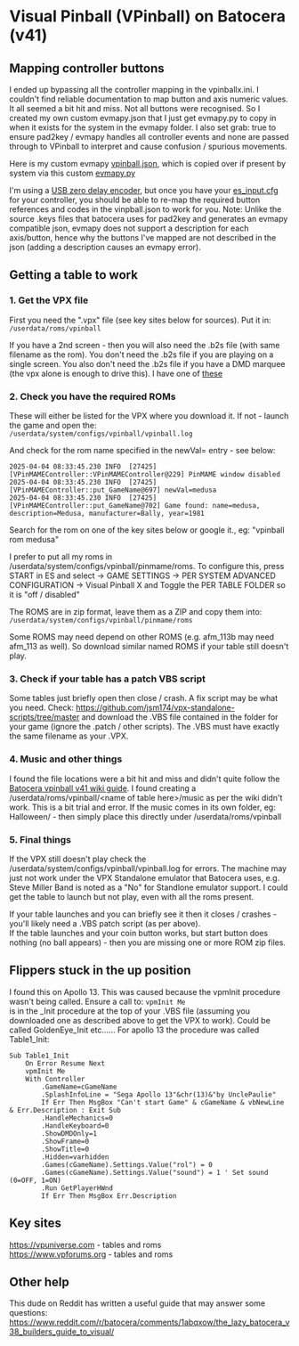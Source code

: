 # Visual Pinball (VPinball) on Batocera (v41)  

## Mapping controller buttons  
I ended up bypassing all the controller mapping in the vpinballx.ini.  I couldn't find reliable documentation to map button and axis numeric values.  It all seemed a bit hit and miss. Not all buttons were recognised.
So I created my own custom evmapy.json that I just get evmapy.py to copy in when it exists for the system in the evmapy folder.  I also set grab: true to ensure pad2key / evmapy handles all controller events and none are passed through to VPinball to interpret and cause confusion / spurious movements.

Here is my custom evmapy [vpinball.json](https://github.com/DaveBullet1050/BatoceraHelpers/blob/main/userdata/system/configs/evmapy/vpinball.json), which is copied over if present by system via this custom [evmapy.py](https://github.com/DaveBullet1050/BatoceraHelpers/blob/main/usr/lib/python3.11/site-packages/configgen/utils/evmapy.py)  

I'm using a [USB zero delay encoder](https://github.com/DaveBullet1050/BatoceraHelpers/blob/main/README/Controller%20Reference%20README.md), but once you have your [es_input.cfg](https://github.com/DaveBullet1050/BatoceraHelpers/blob/main/userdata/system/configs/emulationstation/es_input.cfg) for your controller, you should be able to re-map the required button references and codes in the vinpball.json to work for you.  Note: Unlike the source .keys files that batocera uses for pad2key and generates an evmapy compatible json, evmapy does not support a description for each axis/button, hence why the buttons I've mapped are not described in the json (adding a description causes an evmapy error).  

## Getting a table to work

### 1. Get the VPX file
First you need the ".vpx" file (see key sites below for sources).  Put it in:  
`/userdata/roms/vpinball`  

If you have a 2nd screen - then you will also need the .b2s file (with same filename as the rom).  You don't need the .b2s file if you are playing on a single screen.  You also don't need the .b2s file if you have a DMD marquee (the vpx alone is enough to drive this).  I have one of [these](https://github.com/DaveBullet1050/BatoceraHelpers/blob/main/README/DMDMarquee%20README.md)  

### 2. Check you have the required ROMs
These will either be listed for the VPX where you download it.  If not - launch the game and open the:  
`/userdata/system/configs/vpinball/vpinball.log`  

And check for the rom name specified in the newVal= entry - see below:  
```
2025-04-04 08:33:45.230 INFO  [27425] [VPinMAMEController::VPinMAMEController@229] PinMAME window disabled
2025-04-04 08:33:45.230 INFO  [27425] [VPinMAMEController::put_GameName@697] newVal=medusa
2025-04-04 08:33:45.230 INFO  [27425] [VPinMAMEController::put_GameName@702] Game found: name=medusa, description=Medusa, manufacturer=Bally, year=1981
```  
Search for the rom on one of the key sites below or google it., eg: "vpinball rom medusa"

I prefer to put all my roms in /userdata/system/configs/vpinball/pinmame/roms. To configure this, press START in ES and select -> GAME SETTINGS -> PER SYSTEM ADVANCED CONFIGURATION -> Visual Pinball X and Toggle the PER TABLE FOLDER so it is "off / disabled"

The ROMS are in zip format, leave them as a ZIP and copy them into:  
`/userdata/system/configs/vpinball/pinmame/roms`  

Some ROMS may need depend on other ROMS (e.g. afm_113b may need afm_113 as well).  So download similar named ROMS if your table still doesn't play.  

### 3. Check if your table has a patch VBS script
Some tables just briefly open then close / crash.  A fix script may be what you need. Check: https://github.com/jsm174/vpx-standalone-scripts/tree/master and download the .VBS file contained in the folder for your game (ignore the .patch / other scripts).  The .VBS must have exactly the same filename as your .VPX.  

### 4. Music and other things
I found the file locations were a bit hit and miss and didn't quite follow the [Batocera vpinball v41 wiki guide](https://wiki.batocera.org/systems:vpinball).  I found creating a /userdata/roms/vpinball/\<name of table here\>/music as per the wiki didn't work.  This is a bit trial and error.  If the music comes in its own folder, eg: Halloween/ - then simply place this directly under /userdata/roms/vpinball  

### 5. Final things
If the VPX still doesn't play check the /userdata/system/configs/vpinball/vpinball.log for errors.  The machine may just not work under the VPX Standalone emulator that Batocera uses, e.g. Steve Miller Band is noted as a "No" for Standlone emulator support.  I could get the table to launch but not play, even with all the roms present.

If your table launches and you can briefly see it then it closes / crashes - you'll likely need a .VBS patch script (as per above).  
If the table launches and your coin button works, but start button does nothing (no ball appears) - then you are missing one or more ROM zip files.  

## Flippers stuck in the up position
I found this on Apollo 13.  This was caused because the vpmInit procedure wasn't being called.  Ensure a call to:
`vpmInit Me`  
is in the _Init procedure at the top of your .VBS file (assuming you downloaded one as described above to get the VPX to work).  Could be called GoldenEye_Init etc...... For apollo 13 the procedure was called Table1_Init:
```
Sub Table1_Init
	On Error Resume Next
	vpmInit Me
	With Controller
		.GameName=cGameName
		.SplashInfoLine = "Sega Apollo 13"&chr(13)&"by UnclePaulie"
		If Err Then MsgBox "Can't start Game" & cGameName & vbNewLine & Err.Description : Exit Sub
		.HandleMechanics=0
		.HandleKeyboard=0
		.ShowDMDOnly=1
		.ShowFrame=0
		.ShowTitle=0
		.Hidden=varhidden
		.Games(cGameName).Settings.Value("rol")	= 0
		.Games(cGameName).Settings.Value("sound") = 1 ' Set sound (0=OFF, 1=ON)	
		.Run GetPlayerHWnd
		If Err Then MsgBox Err.Description
```  
## Key sites
https://vpuniverse.com - tables and roms  
https://www.vpforums.org - tables and roms

## Other help
This dude on Reddit has written a useful guide that may answer some questions: https://www.reddit.com/r/batocera/comments/1abqxow/the_lazy_batocera_v38_builders_guide_to_visual/  
